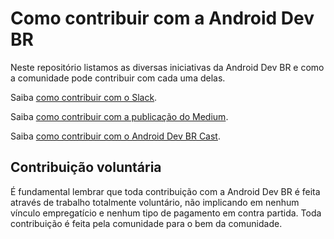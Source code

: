 # Como contribuir com a Android Dev BR
Neste repositório listamos as  diversas iniciativas da Android Dev BR e como a comunidade pode contribuir com cada uma delas.

Saiba [como contribuir com o Slack](iniciativas/slack.md).

Saiba [como contribuir com a publicação do Medium](iniciativas/slack.md).

Saiba [como contribuir com o Android Dev BR Cast](iniciativas/podcast.md).

## Contribuição voluntária
É fundamental lembrar que toda contribuição com a Android Dev BR é feita através de trabalho totalmente voluntário, não implicando em nenhum vínculo empregatício e nenhum tipo de pagamento em contra partida. Toda contribuição é feita pela comunidade para o bem da comunidade.
